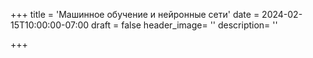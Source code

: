 +++
title = 'Машинное обучение и нейронные сети'
date = 2024-02-15T10:00:00-07:00
draft = false
header_image= ''
description= ''

+++

